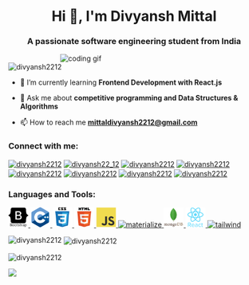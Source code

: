 <h1 align="center">Hi 👋, I'm Divyansh Mittal</h1>
<h3 align="center">A passionate software engineering student from India</h3>

<img align="right" alt="coding gif" width="400" src="https://user-images.githubusercontent.com/55389276/140866485-8fb1c876-9a8f-4d6a-98dc-08c4981eaf70.gif">

<p align="left"> <img src="https://komarev.com/ghpvc/?username=divyansh2212&label=Profile%20views&color=0e75b6&style=flat" alt="divyansh2212" /> </p>

- 🌱 I’m currently learning **Frontend Development with React.js**

- 💬 Ask me about **competitive programming and Data Structures & Algorithms**

- 📫 How to reach me **mittaldivyansh2212@gmail.com**

<h3 align="left">Connect with me:</h3>
<p align="left">
<a href="https://linkedin.com/in/divyansh2212" target="blank"><img align="center" src="https://raw.githubusercontent.com/rahuldkjain/github-profile-readme-generator/master/src/images/icons/Social/linked-in-alt.svg" alt="divyansh2212" height="30" width="40" /></a>
<a href="https://instagram.com/divyansh22_12" target="blank"><img align="center" src="https://raw.githubusercontent.com/rahuldkjain/github-profile-readme-generator/master/src/images/icons/Social/instagram.svg" alt="divyansh22_12" height="30" width="40" /></a>
<a href="https://www.codechef.com/users/divyansh2212" target="blank"><img align="center" src="https://cdn.jsdelivr.net/npm/simple-icons@3.1.0/icons/codechef.svg" alt="divyansh2212" height="30" width="40" /></a>
<a href="https://www.hackerrank.com/divyansh2212" target="blank"><img align="center" src="https://raw.githubusercontent.com/rahuldkjain/github-profile-readme-generator/master/src/images/icons/Social/hackerrank.svg" alt="divyansh2212" height="30" width="40" /></a>
<a href="https://codeforces.com/profile/divyansh2212" target="blank"><img align="center" src="https://raw.githubusercontent.com/rahuldkjain/github-profile-readme-generator/master/src/images/icons/Social/codeforces.svg" alt="divyansh2212" height="30" width="40" /></a>
<a href="https://www.leetcode.com/divyansh2212" target="blank"><img align="center" src="https://raw.githubusercontent.com/rahuldkjain/github-profile-readme-generator/master/src/images/icons/Social/leet-code.svg" alt="divyansh2212" height="30" width="40" /></a>
<a href="https://www.hackerearth.com/divyansh2212" target="blank"><img align="center" src="https://raw.githubusercontent.com/rahuldkjain/github-profile-readme-generator/master/src/images/icons/Social/hackerearth.svg" alt="divyansh2212" height="30" width="40" /></a>
<a href="https://auth.geeksforgeeks.org/user/divyansh2212" target="blank"><img align="center" src="https://raw.githubusercontent.com/rahuldkjain/github-profile-readme-generator/master/src/images/icons/Social/geeks-for-geeks.svg" alt="divyansh2212" height="30" width="40" /></a>
</p>

<h3 align="left">Languages and Tools:</h3>
<p align="left"> <a href="https://getbootstrap.com" target="_blank" rel="noreferrer"> <img src="https://raw.githubusercontent.com/devicons/devicon/master/icons/bootstrap/bootstrap-plain-wordmark.svg" alt="bootstrap" width="40" height="40"/> </a> <a href="https://www.w3schools.com/cpp/" target="_blank" rel="noreferrer"> <img src="https://raw.githubusercontent.com/devicons/devicon/master/icons/cplusplus/cplusplus-original.svg" alt="cplusplus" width="40" height="40"/> </a> <a href="https://www.w3schools.com/css/" target="_blank" rel="noreferrer"> <img src="https://raw.githubusercontent.com/devicons/devicon/master/icons/css3/css3-original-wordmark.svg" alt="css3" width="40" height="40"/> </a> <a href="https://www.w3.org/html/" target="_blank" rel="noreferrer"> <img src="https://raw.githubusercontent.com/devicons/devicon/master/icons/html5/html5-original-wordmark.svg" alt="html5" width="40" height="40"/> </a> <a href="https://developer.mozilla.org/en-US/docs/Web/JavaScript" target="_blank" rel="noreferrer"> <img src="https://raw.githubusercontent.com/devicons/devicon/master/icons/javascript/javascript-original.svg" alt="javascript" width="40" height="40"/> </a> <a href="https://materializecss.com/" target="_blank" rel="noreferrer"> <img src="https://raw.githubusercontent.com/prplx/svg-logos/5585531d45d294869c4eaab4d7cf2e9c167710a9/svg/materialize.svg" alt="materialize" width="40" height="40"/> </a> <a href="https://www.mongodb.com/" target="_blank" rel="noreferrer"> <img src="https://raw.githubusercontent.com/devicons/devicon/master/icons/mongodb/mongodb-original-wordmark.svg" alt="mongodb" width="40" height="40"/> </a> <a href="https://reactjs.org/" target="_blank" rel="noreferrer"> <img src="https://raw.githubusercontent.com/devicons/devicon/master/icons/react/react-original-wordmark.svg" alt="react" width="40" height="40"/> </a> <a href="https://tailwindcss.com/" target="_blank" rel="noreferrer"> <img src="https://www.vectorlogo.zone/logos/tailwindcss/tailwindcss-icon.svg" alt="tailwind" width="40" height="40"/> </a> </p>

<p><img align="left" src="https://github-readme-stats.vercel.app/api/top-langs?username=divyansh2212&show_icons=true&locale=en&layout=compact" alt="divyansh2212" /></p>

<p>&nbsp;<img align="center" src="https://github-readme-stats.vercel.app/api?username=divyansh2212&show_icons=true&locale=en" alt="divyansh2212" /></p>

<p><img align="center" src="https://github-readme-streak-stats.herokuapp.com/?user=divyansh2212&" alt="divyansh2212" /></p>

![](https://leetcard.jacoblin.cool/divyansh2212?ext=contest)

